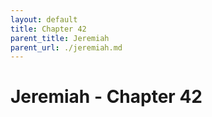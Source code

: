 ```yaml
---
layout: default
title: Chapter 42
parent_title: Jeremiah
parent_url: ./jeremiah.md
---
```


# Jeremiah - Chapter 42
